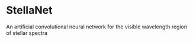 # StellaNet
An artificial convolutional neural network for the visible wavelength region of stellar spectra
